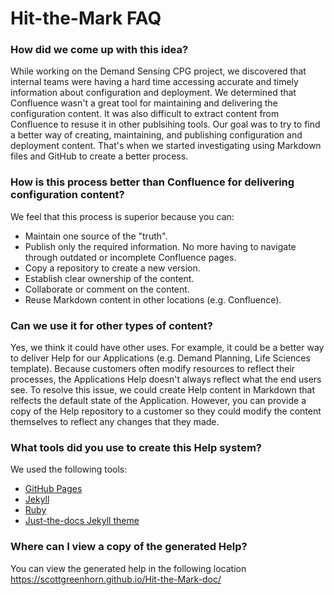 # Hit-the-Mark FAQ

### How did we come up with this idea?
While working on the Demand Sensing CPG project, we discovered that internal teams were having a hard time accessing accurate and timely information about configuration and deployment. We determined that Confluence wasn't a great tool for maintaining and delivering the configuration content. It was also difficult to extract content from Confluence to resuse it in other publsihing tools. Our goal was to try to find a better way of creating, maintaining, and publishing configuration and deployment content. That's when we started investigating using Markdown files and GitHub to create a better process.

### How is this process better than Confluence for delivering configuration content?
We feel that this process is superior because you can:
+ Maintain one source of the "truth".
+ Publish only the required information. No more having to navigate through outdated or incomplete Confluence pages.
+ Copy a repository to create a new version.
+ Establish clear ownership of the content.
+ Collaborate or comment on the content.
+ Reuse Markdown content in other locations (e.g. Confluence).

### Can we use it for other types of content?
Yes, we think it could have other uses. For example, it could be a better way to deliver Help for our Applications (e.g. Demand Planning, Life Sciences template). Because customers often modify resources to reflect their processes, the Applications Help doesn't always reflect what the end users see. To resolve this issue, we could create Help content in Markdown that relfects the default state of the Application. However, you can provide a copy of the Help repository to a customer so they could modify the content themselves to reflect any changes that they made.

### What tools did you use to create this Help system?
We used the following tools:
+ [GitHub Pages](https://pages.github.com/)
+ [Jekyll](https://jekyllrb.com/)
+ [Ruby](https://www.ruby-lang.org/en/)
+ [Just-the-docs Jekyll theme](https://just-the-docs.github.io/just-the-docs/)

### Where can I view a copy of the generated Help? 
You can view the generated help in the following location https://scottgreenhorn.github.io/Hit-the-Mark-doc/

